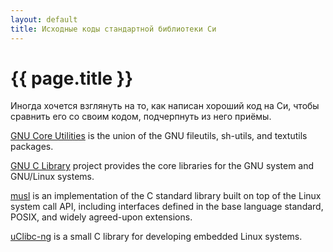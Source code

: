 ```yaml
---
layout: default
title: Исходные коды стандартной библиотеки Си
---
```


# {{ page.title }}

Иногда хочется взглянуть на то, как написан хороший код на Си, чтобы сравнить его со своим кодом, подчерпнуть из него приёмы.
 
[GNU Core Utilities](https://github.com/coreutils/coreutils) is the union of the GNU fileutils, sh-utils, and textutils packages.

[GNU C Library](https://github.com/bminor/glibc) project provides the core libraries for the GNU system and GNU/Linux systems.

[musl](https://git.musl-libc.org/cgit/musl) is an implementation of the C standard library built on top of the Linux system call API, including interfaces defined in the base language standard, POSIX, and widely agreed-upon extensions. 

[uClibc-ng](https://repo.or.cz/uclibc-ng.git/tree) is a small C library for developing embedded Linux systems.